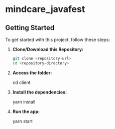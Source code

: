 # mindcare_javafest

## Getting Started

To get started with this project, follow these steps:

1. **Clone/Download this Repository:**
   ```bash
   git clone <repository-url>
   cd <repository-directory>

2. **Access the folder:**

   cd client

3. **Install the dependencies:**

   yarn install

4. **Run the app:**

   yarn start
